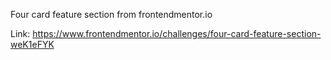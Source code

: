 Four card feature section from frontendmentor.io

Link:
https://www.frontendmentor.io/challenges/four-card-feature-section-weK1eFYK
